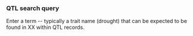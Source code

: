 
### QTL search query <a name="qtl-search"/>
Enter a term -- typically a trait name (drought) that can be expected to be found in XX within QTL records.


